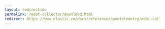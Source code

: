 ```yaml
---
layout: redirection
permalink: /edot-collector/download.html
redirect: https://www.elastic.co/docs/reference/opentelemetry/edot-collector/download
---
```

